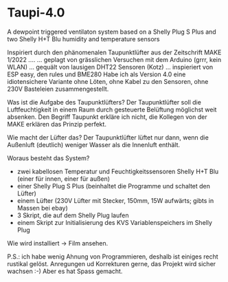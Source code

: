 # Taupi-4.0
A dewpoint triggered ventilaton system based on a Shelly Plug S Plus and two Shelly H+T Blu humidity and temperature sensors 

Inspiriert durch den phänomenalen Taupunktlüfter aus der Zeitschrift MAKE 1/2022 ....
... geplagt von grässlichen Versuchen mit dem Arduino (grrr, kein WLAN)
... gequält von lausigen DHT22 Sensoren (Kotz)
... inspieriert von ESP easy, den rules und BME280
Habe ich als Version 4.0 eine idiotensichere Variante ohne Löten, ohne Kabel zu den Sensoren, ohne 230V Basteleien zusammengestellt.

Was ist die Aufgabe des Taupunktlüfters? 
  Der Taupunktlüfter soll die Luftfeuchtigkeit in einem Raum durch gesteuerte Belüftung möglichst weit absenken. 
  Den Begriff Taupunkt erkläre ich nicht, die Kollegen von der MAKE erklären das Prinzip perfekt.

Wie macht der Lüfter das? 
  Der Taupunktlüfter lüftet nur dann, wenn die Außenluft (deutlich) weniger Wasser als die Innenluft enthält.

Woraus besteht das System?
  - zwei kabellosen Temperatur und Feuchtigkeitssensoren Shelly H+T Blu (einer für innen, einer für außen)
  - einer Shelly Plug S Plus (beinhaltet die Programme und schaltet den Lüfter)
  - einem Lüfter (230V Lüfter mit Stecker, 150mm, 15W aufwärts; gibts in Massen bei ebay)
  - 3 Skript, die auf dem Shelly Plug laufen
  - einem Skript zur Initialisierung des KVS Variablenspeichers im Shelly Plug

Wie wird installiert -> Film ansehen.

P.S.: ich habe wenig Ahnung von Programmieren, deshalb ist einiges recht rustikal gelöst.
Anregungen ud Korrekturen gerne, das Projekt wird sicher wachsen :-)
Aber es hat Spass gemacht.

